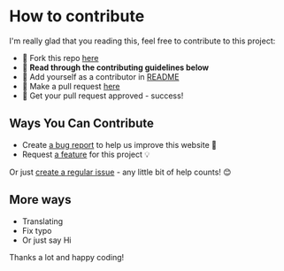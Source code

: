 # How to contribute

I'm really glad that you reading this, feel free to contribute to this project:

- 🍴 Fork this repo [here](https://github.com/huuquyet/stellar-quest-solution/fork)
- 🔨 **Read through the contributing guidelines below**
- 👥 Add yourself as a contributor in [README](../README.md)
- 🔧 Make a pull request [here](https://github.com/huuquyet/stellar-quest-solution/compare)
- 🎉 Get your pull request approved - success!

## Ways You Can Contribute

- Create [a bug report](https://github.com/huuquyet/stellar-quest-solution/issues/new?assignees=&labels=bug&projects=&template=bug_report.md&title=Bug%3A+) to help us improve this website 🐛
- Request [a feature](https://github.com/huuquyet/stellar-quest-solution/issues/new?assignees=&labels=enhancement&projects=&template=feature_request.md&title=Feature+Request%3A+) for this project 💡

Or just [create a regular issue](https://github.com/huuquyet/stellar-quest-solution/issues/new/choose) - any little bit of help counts! 😊

## More ways

- Translating
- Fix typo
- Or just say Hi

Thanks a lot and happy coding!
